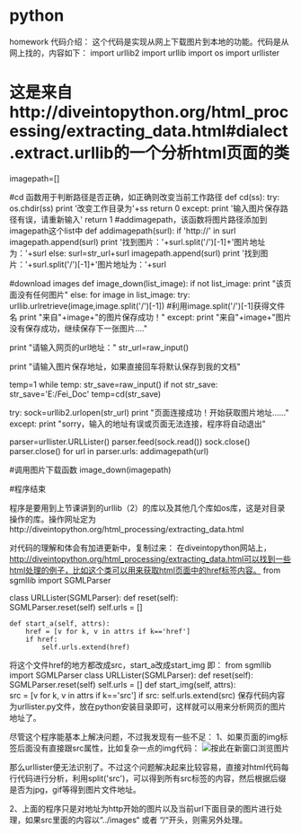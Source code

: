 python
======

homework
    代码介绍：
    这个代码是实现从网上下载图片到本地的功能。代码是从网上找的，内容如下：
import urllib2
import urllib
import os
import urllister
# 这是来自http://diveintopython.org/html_processing/extracting_data.html#dialect.extract.urllib的一个分析html页面的类


imagepath=[]

#cd 函数用于判断路径是否正确，如正确则改变当前工作路径
def cd(ss):
    try:
        os.chdir(ss)
        print '改变工作目录为'+ss
        return 0
    except:
        print '输入图片保存路径有误，请重新输入'
        return 1
#addimagepath，该函数将图片路径添加到imagepath这个list中
def addimagepath(surl):
    if 'http://' in surl 
        imagepath.append(surl)
        print '找到图片：'+surl.split('/')[-1]+'图片地址为：'+surl
    else:
        surl=str_url+surl
        imagepath.append(surl)
        print '找到图片：'+surl.split('/')[-1]+'图片地址为：'+surl

#download images
def image_down(list_image):
    if not list_image:
        print "该页面没有任何图片"
    else:
        for image in list_image:
            try:
                urllib.urlretrieve(image,image.split('/')[-1]) #利用image.split('/')[-1]获得文件名
                print "来自"+image+"的图片保存成功！"
            except:
                print "来自"+image+"图片没有保存成功，继续保存下一张图片...."

print "请输入网页的url地址："
str_url=raw_input()

print "请输入图片保存地址，如果直接回车将默认保存到我的文档"

temp=1
while temp:
    str_save=raw_input()
    if not str_save:
        str_save='E:/Fei_Doc'
    temp=cd(str_save)
    


try:
    sock=urllib2.urlopen(str_url)
    print "页面连接成功！开始获取图片地址……"
except:
    print "sorry，输入的地址有误或页面无法连接，程序将自动退出"

parser=urllister.URLLister()
parser.feed(sock.read())
sock.close()
parser.close()
for url in parser.urls:
    addimagepath(url)

#调用图片下载函数
image_down(imagepath)

#程序结束

程序是要用到上节课讲到的urllib（2）的库以及其他几个库如os库，这是对目录操作的库。操作网址定为http://diveintopython.org/html_processing/extracting_data.html


对代码的理解和体会有加进更新中，复制过来：
在diveintopython网站上，http://diveintopython.org/html_processing/extracting_data.html可以找到一些html处理的例子，比如这个类可以用来获取html页面中的href标签内容。
from sgmllib import SGMLParser

class URLLister(SGMLParser):
    def reset(self):                              
        SGMLParser.reset(self)
        self.urls = []

    def start_a(self, attrs):                     
        href = [v for k, v in attrs if k=='href']  
        if href:
            self.urls.extend(href)



将这个文件href的地方都改成src，start_a改成start_img
即：
from sgmllib import SGMLParser
class URLLister(SGMLParser):
    def reset(self):                              
        SGMLParser.reset(self)
        self.urls = []
    def start_img(self, attrs):                     
        src = [v for k, v in attrs if k=='src'] 
        if src:
            self.urls.extend(src)
保存代码内容为urllister.py文件，放在python安装目录即可，这样就可以用来分析网页的图片地址了。


尽管这个程序能基本上解决问题，不过我发现有一些不足：
1、如果页面的img标签后面没有直接跟src属性，比如复杂一点的img代码：
 <img border="0" onload="
function onload(event) {
javascript:
    if (this.width > screen.width - 333) {
        this.width = screen.width - 333;
    }
}
" src="http://bbs.263.net/forumData/119/2860134_1.jpg" alt="按此在新窗口浏览图片" />

那么urllister便无法识别了。不过这个问题解决起来比较容易，直接对html代码每行代码进行分析，利用split('src')，可以得到所有src标签的内容，然后根据后缀是否为jpg，gif等得到图片文件地址。
        

2、上面的程序只是对地址为http开始的图片以及当前url下面目录的图片进行处理，如果src里面的内容以“../images“ 或者 “/“开头，则需另外处理。



